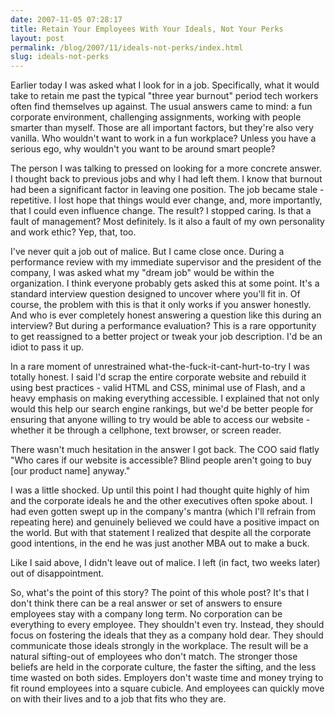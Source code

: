 ```yaml
---
date: 2007-11-05 07:28:17
title: Retain Your Employees With Your Ideals, Not Your Perks
layout: post
permalink: /blog/2007/11/ideals-not-perks/index.html
slug: ideals-not-perks
---
```

Earlier today I was asked what I look for in a job. Specifically, what it
would take to retain me past the typical "three year burnout" period tech
workers often find themselves up against. The usual answers came to mind: a
fun corporate environment, challenging assignments, working with people
smarter than myself. Those are all important factors, but they're also very
vanilla. Who wouldn't want to work in a fun workplace? Unless you have a
serious ego, why wouldn't you want to be around smart people?

The person I was talking to pressed on looking for a more concrete answer. I
thought back to previous jobs and why I had left them. I know that burnout had
been a significant factor in leaving one position. The job became stale -
repetitive. I lost hope that things would ever change, and, more importantly,
that I could even influence change. The result? I stopped caring. Is that a
fault of management? Most definitely. Is it also a fault of my own personality
and work ethic? Yep, that, too.

I've never quit a job out of malice. But I came close once. During a
performance review with my immediate supervisor and the president of the
company, I was asked what my "dream job" would be within the organization. I
think everyone probably gets asked this at some point. It's a standard
interview question designed to uncover where you'll fit in. Of course, the
problem with this is that it only works if you answer honestly. And who is
ever completely honest answering a question like this during an interview? But
during a performance evaluation? This is a rare opportunity to get reassigned
to a better project or tweak your job description. I'd be an idiot to pass it
up.

In a rare moment of unrestrained what-the-fuck-it-cant-hurt-to-try I was
totally honest. I said I'd scrap the entire corporate website and rebuild it
using best practices - valid HTML and CSS, minimal use of Flash, and a heavy
emphasis on making everything accessible. I explained that not only would this
help our search engine rankings, but we'd be better people for ensuring that
anyone willing to try would be able to access our website - whether it be
through a cellphone, text browser, or screen reader.

There wasn't much hesitation in the answer I got back. The COO said flatly
"Who cares if our website is accessible? Blind people aren't going to buy \[our
product name\] anyway."

I was a little shocked. Up until this point I had thought quite highly of him
and the corporate ideals he and the other executives often spoke about. I had
even gotten swept up in the company's mantra (which I'll refrain from
repeating here) and genuinely believed we could have a positive impact on the
world. But with that statement I realized that despite all the corporate good
intentions, in the end he was just another MBA out to make a buck.

Like I said above, I didn't leave out of malice. I left (in fact, two weeks
later) out of disappointment.

So, what's the point of this story? The point of this whole post? It's that I
don't think there can be a real answer or set of answers to ensure employees
stay with a company long term. No corporation can be everything to every
employee. They shouldn't even try. Instead, they should focus on fostering the
ideals that they as a company hold dear. They should communicate those ideals
strongly in the workplace. The result will be a natural sifting-out of
employees who don't match. The stronger those beliefs are held in the
corporate culture, the faster the sifting, and the less time wasted on both
sides. Employers don't waste time and money trying to fit round employees into
a square cubicle. And employees can quickly move on with their lives and to a
job that fits who they are.